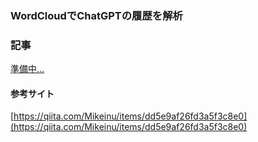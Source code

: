 ### WordCloudでChatGPTの履歴を解析 

### 記事
[準備中…](https://fallpoke-tech.hatenadiary.jp/)


#### 参考サイト  
[https://qiita.com/Mikeinu/items/dd5e9af26fd3a5f3c8e0](https://qiita.com/Mikeinu/items/dd5e9af26fd3a5f3c8e0)
